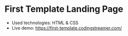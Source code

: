 # First Template Landing Page

- Used technologies: HTML & CSS
- Live demo: https://first-template.codingstreamer.com/